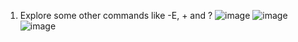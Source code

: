 1) Explore some other commands like -E, + and ?
![image](https://github.com/Pandi0906/Linux_Training_Program_Assignments/assets/65610375/e144aea8-c76c-4985-90a7-f993dc8a09e3)
![image](https://github.com/Pandi0906/Linux_Training_Program_Assignments/assets/65610375/98ed09e8-49bf-459d-8b93-d45f484c8031)
![image](https://github.com/Pandi0906/Linux_Training_Program_Assignments/assets/65610375/13df642a-681d-4bf6-92cf-f20f6e33422e)
